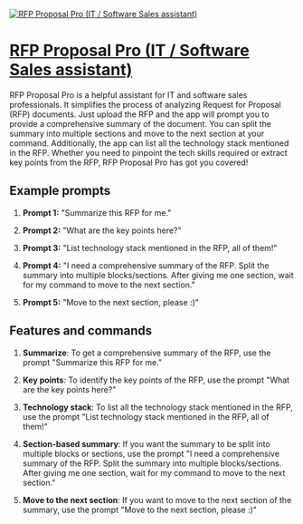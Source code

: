 [![RFP Proposal Pro (IT / Software Sales assistant)](https://files.oaiusercontent.com/file-ce3CQTq8002QkGsMydxsV4a7?se=2123-10-15T09%3A14%3A56Z&sp=r&sv=2021-08-06&sr=b&rscc=max-age%3D31536000%2C%20immutable&rscd=attachment%3B%20filename%3D6ddcf02f-dcf6-4cf2-9018-17ee77608096.png&sig=JS4B6A9UT9TG2KX4MV9ByEZPmJ/BDVOuVwUe6zGcGqY%3D)](https://chat.openai.com/g/g-iLKAEngZb-rfp-proposal-pro-it-software-sales-assistant)

# [RFP Proposal Pro (IT / Software Sales assistant)](https://chat.openai.com/g/g-iLKAEngZb-rfp-proposal-pro-it-software-sales-assistant)

RFP Proposal Pro is a helpful assistant for IT and software sales professionals. It simplifies the process of analyzing Request for Proposal (RFP) documents. Just upload the RFP and the app will prompt you to provide a comprehensive summary of the document. You can split the summary into multiple sections and move to the next section at your command. Additionally, the app can list all the technology stack mentioned in the RFP. Whether you need to pinpoint the tech skills required or extract key points from the RFP, RFP Proposal Pro has got you covered!

## Example prompts

1. **Prompt 1:** "Summarize this RFP for me."

2. **Prompt 2:** "What are the key points here?"

3. **Prompt 3:** "List technology stack mentioned in the RFP, all of them!"

4. **Prompt 4:** "I need a comprehensive summary of the RFP. Split the summary into multiple blocks/sections. After giving me one section, wait for my command to move to the next section."

5. **Prompt 5:** "Move to the next section, please :)"

## Features and commands

1. **Summarize**: To get a comprehensive summary of the RFP, use the prompt "Summarize this RFP for me."

2. **Key points**: To identify the key points of the RFP, use the prompt "What are the key points here?"

3. **Technology stack**: To list all the technology stack mentioned in the RFP, use the prompt "List technology stack mentioned in the RFP, all of them!"

4. **Section-based summary**: If you want the summary to be split into multiple blocks or sections, use the prompt "I need a comprehensive summary of the RFP. Split the summary into multiple blocks/sections. After giving me one section, wait for my command to move to the next section."

5. **Move to the next section**: If you want to move to the next section of the summary, use the prompt "Move to the next section, please :)"